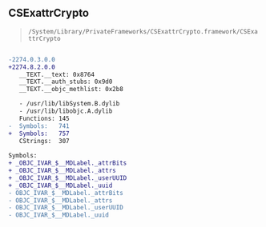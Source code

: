 ## CSExattrCrypto

> `/System/Library/PrivateFrameworks/CSExattrCrypto.framework/CSExattrCrypto`

```diff

-2274.0.3.0.0
+2274.8.2.0.0
   __TEXT.__text: 0x8764
   __TEXT.__auth_stubs: 0x9d0
   __TEXT.__objc_methlist: 0x2b8

   - /usr/lib/libSystem.B.dylib
   - /usr/lib/libobjc.A.dylib
   Functions: 145
-  Symbols:   741
+  Symbols:   757
   CStrings:  307
 
Symbols:
+ _OBJC_IVAR_$__MDLabel._attrBits
+ _OBJC_IVAR_$__MDLabel._attrs
+ _OBJC_IVAR_$__MDLabel._userUUID
+ _OBJC_IVAR_$__MDLabel._uuid
- OBJC_IVAR_$__MDLabel._attrBits
- OBJC_IVAR_$__MDLabel._attrs
- OBJC_IVAR_$__MDLabel._userUUID
- OBJC_IVAR_$__MDLabel._uuid

```
